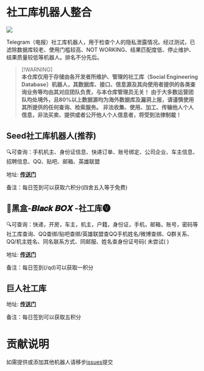# 社工库机器人整合
![](https://img.shields.io/badge/Telegram-2CA5E0?style=&logo=telegram&logoColor=white)

Telegram（电报）社工库机器人，用于检查个人的隐私泄露情况。经过测试，已滤除数据库较老、使用门槛较高、NOT WORKING、结果匹配度低、停止维护、结果质量较低等机器人。排名不分先后。

> [!WARNING]\
> **本仓库仅用于存储由各开发者所维护、管理的社工库（Social Engineering Database）机器人，其数据库、接口、信息源及其向使用者提供的各类查询业务等均由其对应团队负责，与本仓库管理员无关！**
> **由于大多数运营团队均处境外，且80%以上数据源均为海外数据库及漏洞上报，请谨慎使用其所提供的任何查询、检索服务。**
> **非法收集、使用、加工、传输他人个人信息，非法买卖、提供或者公开他人个人信息者，将受到法律制裁！**

## Seed社工库机器人(推荐)

🔍可查询：手机机主、身份证信息、快递订单、账号绑定、公司企业、车主信息、招聘信息、QQ、贴吧、邮箱、英雄联盟

地址: [**传送门**](https://t.me/SeedSGKBOT?start=2a3ug05br)

备注：每日签到可以获取六积分(四舍五入等于免费)

## 🔰黑盒-𝑩𝒍𝒂𝒄𝒌 𝑩𝑶𝑿 -社工库🅥

🔍可查询：快递，开房，车主，机主，户籍，身份证，手机，邮箱，账号，密码等社工库查询、QQ查绑/贴吧查绑/英雄联盟查QQ手机姓名/微博查绑、Q群关系、QQ/机主姓名、同名联系方式、同邮服、姓名查身份证号码( 未尝试( )

地址: [**传送门**](https://t.me/BOXsgkbot?start=ihbk6tf)

备注：每日签到(/qd)可以获取一积分

## 巨人社工库

地址: [**传送门**](https://t.me/jrsgk2_bot?start=ODEzNTcwMDIwMQ==)

备注：每日签到可以获取五积分

# 贡献说明

如需提供或添加其他机器人请移步[issues](https://github.com/xgit01/SGK-bot/issues)提交
